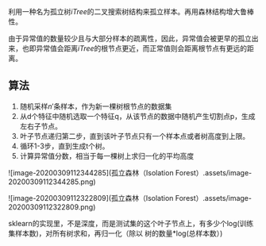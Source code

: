 利用一种名为孤立树$iTree$的二叉搜索树结构来孤立样本。再用森林结构增大鲁棒性。

由于异常值的数量较少且与大部分样本的疏离性，因此，异常值会被更早的孤立出来，也即异常值会距离$iTree$的根节点更近，而正常值则会距离根节点有更远的距离。

## 算法

1. 随机采样$n'$条样本，作为新一棵树根节点的数据集
2. 从d个特征中随机选取一个特征q，从该节点的数据中随机产生切割点p，生成左右子节点。
3. 叶子节点递归第二步，直到该叶子节点只有一个样本点或者树高度到上限。
4. 循环1-3步，直到生成t个树。
5. 计算异常值分数，相当于每一棵树上求归一化的平均高度

![image-20200309112344285](孤立森林（Isolation Forest）.assets/image-20200309112344285.png)

![image-20200309112322809](孤立森林（Isolation Forest）.assets/image-20200309112322809.png)

sklearn的实现里，不是深度，而是测试集的这个叶子节点上，有多少个log(训练集样本数)，对所有树求和，再归一化（除以 树的数量*log(总样本数）)